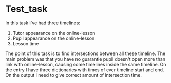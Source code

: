 # Test_task
In this task I've had three timelines:
1) Tutor appearance on the online-lesson
2) Pupil appearance on the online-lesson
3) Lesson time

The point of this task is to find intersections between all these timeline.
The main problem was that you have no guarantie pupil doesn't open 
more than link with online-lesson, causing some timelines inside the same timeline.
On the entry I have three dictionaries with times of ever timeline start and end.
On the output I need to give correct amount of intersection time.
